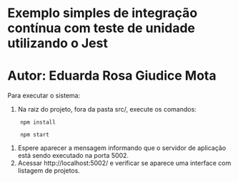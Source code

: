 # Exemplo simples de integração contínua com teste de unidade utilizando o Jest

# Autor: Eduarda Rosa Giudice Mota
Para executar o sistema:

1. Na raiz do projeto, fora da pasta src/, execute os comandos:
```console
    npm install
```
```console
    npm start
``` 
1. Espere aparecer a mensagem informando que o servidor de aplicação está sendo executado na porta 5002.
1. Acessar http://localhost:5002/ e verificar se aparece uma interface com listagem de projetos.
